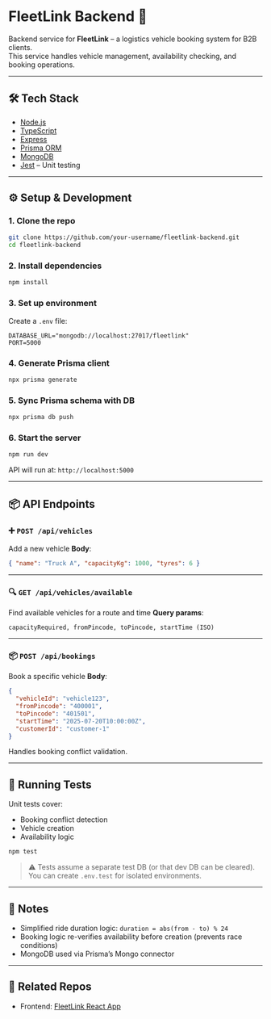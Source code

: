 # FleetLink Backend 🚚

Backend service for **FleetLink** – a logistics vehicle booking system for B2B clients.  
This service handles vehicle management, availability checking, and booking operations.

---

## 🛠 Tech Stack

- [Node.js](https://nodejs.org/)
- [TypeScript](https://www.typescriptlang.org/)
- [Express](https://expressjs.com/)
- [Prisma ORM](https://www.prisma.io/)
- [MongoDB](https://www.mongodb.com/)
- [Jest](https://jestjs.io/) – Unit testing

---

## ⚙️ Setup & Development

### 1. **Clone the repo**
```bash
git clone https://github.com/your-username/fleetlink-backend.git
cd fleetlink-backend
````

### 2. **Install dependencies**

```bash
npm install
```

### 3. **Set up environment**

Create a `.env` file:

```env
DATABASE_URL="mongodb://localhost:27017/fleetlink"
PORT=5000
```

### 4. **Generate Prisma client**

```bash
npx prisma generate
```

### 5. **Sync Prisma schema with DB**

```bash
npx prisma db push
```

### 6. **Start the server**

```bash
npm run dev
```

API will run at: `http://localhost:5000`

---

## 📦 API Endpoints

### ➕ `POST /api/vehicles`

Add a new vehicle
**Body**:

```json
{ "name": "Truck A", "capacityKg": 1000, "tyres": 6 }
```

---

### 🔍 `GET /api/vehicles/available`

Find available vehicles for a route and time
**Query params**:

```
capacityRequired, fromPincode, toPincode, startTime (ISO)
```

---

### 📦 `POST /api/bookings`

Book a specific vehicle
**Body**:

```json
{
  "vehicleId": "vehicle123",
  "fromPincode": "400001",
  "toPincode": "401501",
  "startTime": "2025-07-20T10:00:00Z",
  "customerId": "customer-1"
}
```

Handles booking conflict validation.

---

## 🧪 Running Tests

Unit tests cover:

* Booking conflict detection
* Vehicle creation
* Availability logic

```bash
npm test
```

> ⚠️ Tests assume a separate test DB (or that dev DB can be cleared).
> You can create `.env.test` for isolated environments.

---

## 📌 Notes

* Simplified ride duration logic:
  `duration = abs(from - to) % 24`
* Booking logic re-verifies availability before creation (prevents race conditions)
* MongoDB used via Prisma’s Mongo connector

---

## 🔗 Related Repos

* Frontend: [FleetLink React App](https://github.com/RohanKute/fleetlink-fe)

```

